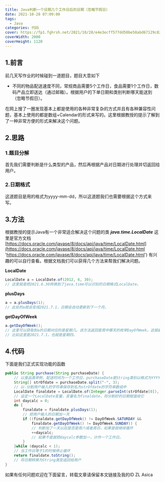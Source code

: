 ```yaml
---
title: Java判断一个日期几个工作日后的日期（忽略节假日）
date: 2021-10-28 07:09:00
tags:
  - Java
categories: 代码
cover: https://fp1.fghrsh.net/2021/10/28/e4e3ecff577dd50be58abd67129c820a.png!q80.jpeg
coverWidth: 2000
coverHeight: 1120
---
```


## 1.前言

前几天写作业的时候碰到一道题目，题目大意如下

- 不同的物品配送速度不同，常规商品需要5个工作日，食品需要1个工作日，数码产品立即送达（通过邮箱）。根据用户的下单日期和类别判断哪天能送到（忽略节假日）。<!-- more -->

在网上搜了一圈发现基本上都是使用的各种非常复杂的方式并且有各种兼容性问题，基本上使用的都是数组+Calendar的形式来写的。这里根据教授的提示了解到了一种非常方便的形式来解决这个问题。

## 2.思路

### 1.题目分解

首先我们需要判断是什么类型的产品，然后再根据产品对日期进行处理并切返回给用户。

### 2.日期格式

这道题目是用的格式为yyyy-mm-dd，所以这道题我们也需要根据这个方式来写。

## 3.方法

根据教授的提示Java有一个非常适合解决这个问题的类 **_java.time.LocalDate_** 这里是官方文档[https://docs.oracle.com/javase/8/docs/api/java/time/LocalDate.html](https://docs.oracle.com/javase/8/docs/api/java/time/LocalDate.html 'https://docs.oracle.com/javase/8/docs/api/java/time/LocalDate.html') 有兴趣的可以自行查看。根据文档我们可以获得几个方法来帮我们解决问题。

**LocalDate**

```java
LocalDate a = LocalDate.of(2012, 6, 30);
// 这里就是把2021.6.30转换到了java.time可以识别的日期格式LocalDate。
```

**plusDays**

```java
a = a.plusDays(1);
// 此处的a就会变成2021.7.1，日期会自动更新到下一个月。
```

**getDayOfWeek**

```java
a.getDayOfWeek();
// 这里可以获取到a的日期对应的是星期几。该方法返回是周中哪天的枚举DayOfWeek。这就避免了对int值含义的混淆。如果你需要访问原始的int值，那么枚举提供了int值。
// 比如这里是2021.7.1，也就是星期四。
```

## 4.代码

下面是我们正式实现功能的函数

```java
public String purchase(String purchaseDate) {
	// 以食品类举例，配送时间为一个工作日，purchaseDate是String类别以格式为YYYY-MM-DD的日期。
	String[] strOfdate = purchaseDate.split("-", 3);
	// 以-分割用户输入的字符串保存到名为strOfdate的字符串数组中
	LocalDate finaldate = LocalDate.of(Integer.parseInt(strOfdate[0]), Integer.parseInt(strOfdate[1]), Integer.parseInt(strOfdate[2]));
	// 设定一个LocalDate变量，变量名为finaldate，将分割好的日期赋值给它
	int daycalc = 0;
	do {
		finaldate = finaldate.plusDays(1);
		// 把用户输入的日期加一天
		if ((finaldate.getDayOfWeek() != DayOfWeek.SATURDAY &&
			finaldate.getDayOfWeek() != DayOfWeek.SUNDAY)) {
			// 判断加了一天以后是否是周六或者周日，如果是就继续循环
			++daycalc;
			// 如果不是就把daycalc参数加一，计作一个工作日。
		}
	}while (daycalc < 1);
	// 当工作日等于1的时候停止循环
	return finaldate.toString();
	// 将日期转换为String类型返回给用户
}
```

如果有任何问题欢迎在下面留言，转载文章请保留本文链接及我的ID
ZL Asica
